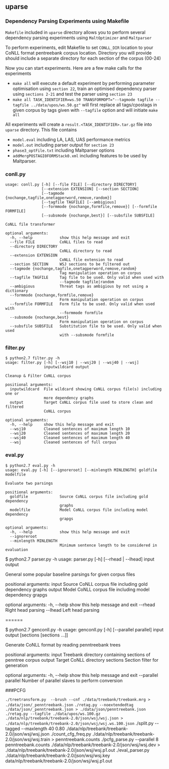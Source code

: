 ## uparse
### Dependency Parsing Experiments using Makefile
`Makefile` included in `uparse` directory allows you to perform several dependency parsing experiments using `MaltOptimizer` and `Maltparser`

To perform experiments, edit Makefile to set `CONLL_DIR` location to your CoNLL format pentreebank corpus location. Directory you will provide should include a separate directory for each section of the corpus (00-24)

Now you can start experiments. Here are a few make calls for the experiments

* `make all` will execute a default experiment by performing parameter optimisation using `section 22`, train an optimised dependency parser using `sections 2-21` and test the parser using `section 23`
* `make all TASK_IDENTIFIER=ws.50 TRANSFORMOPT="--tagmode tagfile --tagfile ../data/upos/ws.50.gz"` will first replace all tags/cpostags in given corpus by tags given with `--tagfile` option and will initiate `make all`

All experiments will create a `result.<TASK_IDENTIFIER>.tar.gz` file into `uparse` directory. This file contains

* `model.eval` including LA, LAS, UAS performance metrics
* `model.out` including parser output for `section 23`
* `phase3_optFile.txt` including Maltparser options
* `addMergPOSTAGI0FORMStack0.xml` including features to be used by Maltparser.

### conll.py
```
usage: conll.py [-h] [--file FILE] [--directory DIRECTORY]
                [--extension EXTENSION] [--section SECTION]
                [--tagmode {nochange,tagfile,onetagperword,remove,random}]
                [--tagfile TAGFILE] [--ambigious]
                [--formmode {nochange,formfile,remove}] [--formfile FORMFILE]
                [--subsmode {nochange,best}] [--subsfile SUBSFILE]

CoNLL file transformer

optional arguments:
  -h, --help            show this help message and exit
  --file FILE           CoNLL files to read
  --directory DIRECTORY
                        CoNLL directory to read
  --extension EXTENSION
                        CoNLL file extension to read
  --section SECTION     WSJ sections to be filtered out
  --tagmode {nochange,tagfile,onetagperword,remove,random}
                        Tag manipulation operation on corpus
  --tagfile TAGFILE     Tag file to be used. Only valid when used with
                        --tagmode tagfile|random
  --ambigious           Threat tags as ambigious by not using a dictionary
  --formmode {nochange,formfile,remove}
                        Form manipulation operation on corpus
  --formfile FORMFILE   Form file to be used. Only valid when used with
                        --formmode formfile
  --subsmode {nochange,best}
                        Form manipulation operation on corpus
  --subsfile SUBSFILE   Substitution file to be used. Only valid when used
                        with --subsmode formfile
```
### filter.py
```
$ python2.7 filter.py -h
usage: filter.py [-h] [--wsj10 | --wsj20 | --wsj40 | --wsj]
                 inputwildcard output

Cleanup & Filter CoNLL corpus

positional arguments:
  inputwildcard  File wildcard showing CoNLL corpus file(s) including one or
                 more dependency graphs
  output         Target CoNLL corpus file used to store clean and filtered
                 CoNLL corpus

optional arguments:
  -h, --help     show this help message and exit
  --wsj10        Cleaned sentences of maximum length 10
  --wsj20        Cleaned sentences of maximum length 20
  --wsj40        Cleaned sentences of maximum length 40
  --wsj          Cleaned sentences of full corpus
```

### eval.py
```
$ python2.7 eval.py -h
usage: eval.py [-h] [--ignoreroot] [--minlength MINLENGTH] goldfile modelfile

Evaluate two parsings

positional arguments:
  goldfile              Source CoNLL corpus file including gold dependency
                        graphs
  modelfile             Model CoNLL corpus file including model dependency
                        grapgs

optional arguments:
  -h, --help            show this help message and exit
  --ignoreroot
  --minlength MINLENGTH
                        Minimum sentence length to be considered in evaluation
```

$ python2.7 parser.py -h
usage: parser.py [-h] [--rhead | --lhead] input output

General some popular baseline parsings for given corpus files

positional arguments:
  input       Source CoNLL corpus file including gold dependency graphs
  output      Model CoNLL corpus file including model dependency grapgs

optional arguments:
  -h, --help  show this help message and exit
  --rhead     Right head parsing
  --lhead     Left head parsing

======

$ python2.7 genconll.py -h
usage: genconll.py [-h] [--parallel parallel]
                   input output [sections [sections ...]]

Generate CoNLL format by reading penntreebank trees

positional arguments:
  input                Treebank directory containing sections of penntree
                       corpus
  output               Target CoNLL directory
  sections             Section filter for generation

optional arguments:
  -h, --help           show this help message and exit
  --parallel parallel  Number of parallel slaves to perform conversion


###PCFG

`./treetransform.py  --brush --cnf ./data/treebank/treebank.mrg > ./data/json/_penntreebank.json`
`./retag.py --noextendedtag ./data/json/_penntreebank.json > ./data/json/penntreebank.json`
`./retag.py --tagfile ./data/upos/ws.100.gz ./data/nlp/treebank/treebank-2.0/json/wsj/wsj.json > ./data/nlp/treebank/treebank-2.0/json/wsj/wsj.ws.100.json`
./split.py --tagged --maxlength 40 0.80 ./data/nlp/treebank/treebank-2.0/json/wsj/wsj.json
./count_cfg_freq.py ./data/nlp/treebank/treebank-2.0/json/wsj/wsj.train > penntreebank.counts
./pcfg_parse.py --parallel 8 penntreebank.counts ./data/nlp/treebank/treebank-2.0/json/wsj/wsj.dev > ./data/nlp/treebank/treebank-2.0/json/wsj/wsj.p1.out
./eval_parser.py ./data/nlp/treebank/treebank-2.0/json/wsj/wsj.key data/nlp/treebank/treebank-2.0/json/wsj/wsj.p1.out
```
